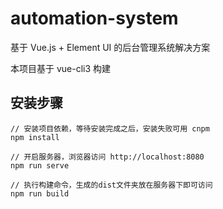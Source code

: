 # automation-system

基于 Vue.js + Element UI 的后台管理系统解决方案

本项目基于 vue-cli3 构建

## 安装步骤

```
// 安装项目依赖，等待安装完成之后，安装失败可用 cnpm 
npm install         

// 开启服务器，浏览器访问 http://localhost:8080
npm run serve

// 执行构建命令，生成的dist文件夹放在服务器下即可访问
npm run build
```

